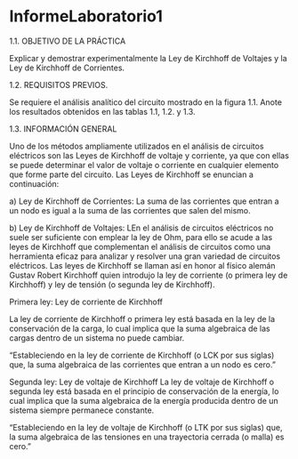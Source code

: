 # InformeLaboratorio1

1.1. OBJETIVO DE LA PRÁCTICA

Explicar y demostrar experimentalmente la Ley de Kirchhoff de Voltajes y la Ley de
Kirchhoff de Corrientes.

1.2. REQUISITOS PREVIOS.

Se requiere el análisis analítico del circuito mostrado en la figura 1.1. Anote los resultados
obtenidos en las tablas 1.1, 1.2. y 1.3.

1.3. INFORMACIÓN GENERAL

Uno de los métodos ampliamente utilizados en el análisis de circuitos eléctricos son
las Leyes de Kirchhoff de voltaje y corriente, ya que con ellas se puede determinar el
valor de voltaje o corriente en cualquier elemento que forme parte del circuito. Las Leyes
de Kirchhoff se enuncian a continuación:

a) Ley de Kirchhoff de Corrientes: La suma de las corrientes que entran a un
nodo es igual a la suma de las corrientes que salen del mismo.

b) Ley de Kirchhoff de Voltajes: LEn el análisis de circuitos eléctricos no suele ser suficiente con emplear la ley de Ohm, para ello se acude a las leyes de Kirchhoff que complementan el análisis de circuitos como una herramienta eficaz para analizar y resolver una gran variedad de circuitos eléctricos. Las leyes de Kirchhoff se llaman así en honor al físico alemán Gustav Robert Kirchhoff quien introdujo la ley de corriente (o primera ley de Kirchhoff) y ley de tensión (o segunda ley de Kirchhoff).

Primera ley: Ley de corriente de Kirchhoff

La ley de corriente de Kirchhoff o primera ley está basada en la ley de la conservación de la carga, lo cual implica que la suma algebraica de las cargas dentro de un sistema no puede cambiar.

“Estableciendo en la ley de corriente de Kirchhoff (o LCK por sus siglas) que, la suma algebraica de las corrientes que entran a un nodo es cero.”

Segunda ley: Ley de voltaje de Kirchhoff
La ley de voltaje de Kirchhoff o segunda ley está basada en el principio de conservación de la energía, lo cual implica que la suma algebraica de la energía producida dentro de un sistema siempre permanece constante.

“Estableciendo en la ley de voltaje de Kirchhoff (o LTK por sus siglas) que, la suma algebraica de las tensiones en una trayectoria cerrada (o malla) es cero.”
